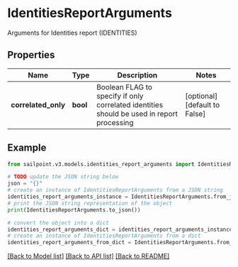 # IdentitiesReportArguments

Arguments for Identities report (IDENTITIES)

## Properties

Name | Type | Description | Notes
------------ | ------------- | ------------- | -------------
**correlated_only** | **bool** | Boolean FLAG to specify if only correlated identities should be used in report processing | [optional] [default to False]

## Example

```python
from sailpoint.v3.models.identities_report_arguments import IdentitiesReportArguments

# TODO update the JSON string below
json = "{}"
# create an instance of IdentitiesReportArguments from a JSON string
identities_report_arguments_instance = IdentitiesReportArguments.from_json(json)
# print the JSON string representation of the object
print(IdentitiesReportArguments.to_json())

# convert the object into a dict
identities_report_arguments_dict = identities_report_arguments_instance.to_dict()
# create an instance of IdentitiesReportArguments from a dict
identities_report_arguments_from_dict = IdentitiesReportArguments.from_dict(identities_report_arguments_dict)
```
[[Back to Model list]](../README.md#documentation-for-models) [[Back to API list]](../README.md#documentation-for-api-endpoints) [[Back to README]](../README.md)


